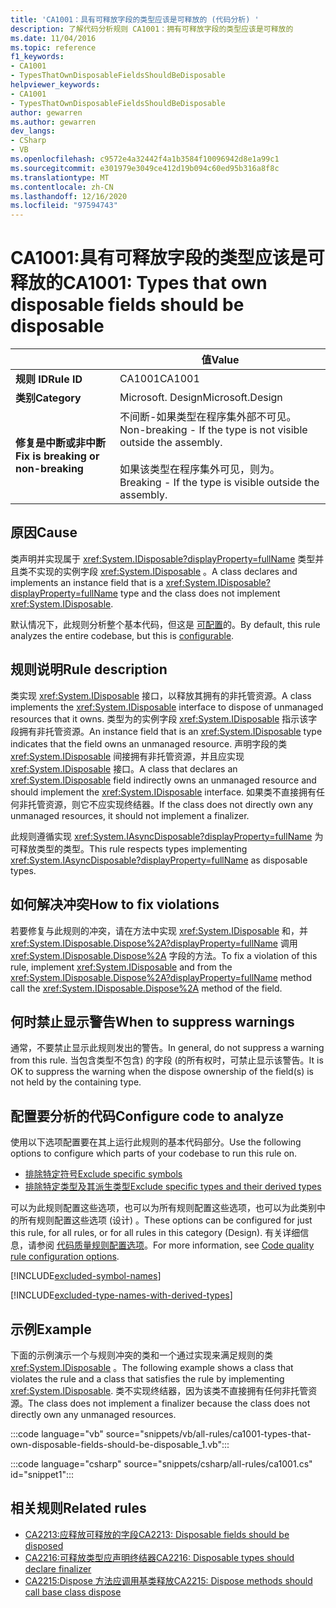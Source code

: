 ```yaml
---
title: 'CA1001：具有可释放字段的类型应该是可释放的 (代码分析) '
description: 了解代码分析规则 CA1001：拥有可释放字段的类型应该是可释放的
ms.date: 11/04/2016
ms.topic: reference
f1_keywords:
- CA1001
- TypesThatOwnDisposableFieldsShouldBeDisposable
helpviewer_keywords:
- CA1001
- TypesThatOwnDisposableFieldsShouldBeDisposable
author: gewarren
ms.author: gewarren
dev_langs:
- CSharp
- VB
ms.openlocfilehash: c9572e4a32442f4a1b3584f10096942d8e1a99c1
ms.sourcegitcommit: e301979e3049ce412d19b094c60ed95b316a8f8c
ms.translationtype: MT
ms.contentlocale: zh-CN
ms.lasthandoff: 12/16/2020
ms.locfileid: "97594743"
---
```

# <a name="ca1001-types-that-own-disposable-fields-should-be-disposable"></a><span data-ttu-id="edaf7-103">CA1001:具有可释放字段的类型应该是可释放的</span><span class="sxs-lookup"><span data-stu-id="edaf7-103">CA1001: Types that own disposable fields should be disposable</span></span>

| | <span data-ttu-id="edaf7-104">值</span><span class="sxs-lookup"><span data-stu-id="edaf7-104">Value</span></span> |
|-|-|
| <span data-ttu-id="edaf7-105">**规则 ID**</span><span class="sxs-lookup"><span data-stu-id="edaf7-105">**Rule ID**</span></span> |<span data-ttu-id="edaf7-106">CA1001</span><span class="sxs-lookup"><span data-stu-id="edaf7-106">CA1001</span></span>|
| <span data-ttu-id="edaf7-107">**类别**</span><span class="sxs-lookup"><span data-stu-id="edaf7-107">**Category**</span></span> |<span data-ttu-id="edaf7-108">Microsoft. Design</span><span class="sxs-lookup"><span data-stu-id="edaf7-108">Microsoft.Design</span></span>|
| <span data-ttu-id="edaf7-109">**修复是中断或非中断**</span><span class="sxs-lookup"><span data-stu-id="edaf7-109">**Fix is breaking or non-breaking**</span></span> |<span data-ttu-id="edaf7-110">不间断-如果类型在程序集外部不可见。</span><span class="sxs-lookup"><span data-stu-id="edaf7-110">Non-breaking - If the type is not visible outside the assembly.</span></span><br/><br/><span data-ttu-id="edaf7-111">如果该类型在程序集外可见，则为。</span><span class="sxs-lookup"><span data-stu-id="edaf7-111">Breaking - If the type is visible outside the assembly.</span></span>|

## <a name="cause"></a><span data-ttu-id="edaf7-112">原因</span><span class="sxs-lookup"><span data-stu-id="edaf7-112">Cause</span></span>

<span data-ttu-id="edaf7-113">类声明并实现属于 <xref:System.IDisposable?displayProperty=fullName> 类型并且类不实现的实例字段 <xref:System.IDisposable> 。</span><span class="sxs-lookup"><span data-stu-id="edaf7-113">A class declares and implements an instance field that is a <xref:System.IDisposable?displayProperty=fullName> type and the class does not implement <xref:System.IDisposable>.</span></span>

<span data-ttu-id="edaf7-114">默认情况下，此规则分析整个基本代码，但这是 [可配置](#configure-code-to-analyze)的。</span><span class="sxs-lookup"><span data-stu-id="edaf7-114">By default, this rule analyzes the entire codebase, but this is [configurable](#configure-code-to-analyze).</span></span>

## <a name="rule-description"></a><span data-ttu-id="edaf7-115">规则说明</span><span class="sxs-lookup"><span data-stu-id="edaf7-115">Rule description</span></span>

<span data-ttu-id="edaf7-116">类实现 <xref:System.IDisposable> 接口，以释放其拥有的非托管资源。</span><span class="sxs-lookup"><span data-stu-id="edaf7-116">A class implements the <xref:System.IDisposable> interface to dispose of unmanaged resources that it owns.</span></span> <span data-ttu-id="edaf7-117">类型为的实例字段 <xref:System.IDisposable> 指示该字段拥有非托管资源。</span><span class="sxs-lookup"><span data-stu-id="edaf7-117">An instance field that is an <xref:System.IDisposable> type indicates that the field owns an unmanaged resource.</span></span> <span data-ttu-id="edaf7-118">声明字段的类 <xref:System.IDisposable> 间接拥有非托管资源，并且应实现 <xref:System.IDisposable> 接口。</span><span class="sxs-lookup"><span data-stu-id="edaf7-118">A class that declares an <xref:System.IDisposable> field indirectly owns an unmanaged resource and should implement the <xref:System.IDisposable> interface.</span></span> <span data-ttu-id="edaf7-119">如果类不直接拥有任何非托管资源，则它不应实现终结器。</span><span class="sxs-lookup"><span data-stu-id="edaf7-119">If the class does not directly own any unmanaged resources, it should not implement a finalizer.</span></span>

<span data-ttu-id="edaf7-120">此规则遵循实现 <xref:System.IAsyncDisposable?displayProperty=fullName> 为可释放类型的类型。</span><span class="sxs-lookup"><span data-stu-id="edaf7-120">This rule respects types implementing <xref:System.IAsyncDisposable?displayProperty=fullName> as disposable types.</span></span>

## <a name="how-to-fix-violations"></a><span data-ttu-id="edaf7-121">如何解决冲突</span><span class="sxs-lookup"><span data-stu-id="edaf7-121">How to fix violations</span></span>

<span data-ttu-id="edaf7-122">若要修复与此规则的冲突，请在方法中实现 <xref:System.IDisposable> 和，并 <xref:System.IDisposable.Dispose%2A?displayProperty=fullName> 调用 <xref:System.IDisposable.Dispose%2A> 字段的方法。</span><span class="sxs-lookup"><span data-stu-id="edaf7-122">To fix a violation of this rule, implement <xref:System.IDisposable> and from the <xref:System.IDisposable.Dispose%2A?displayProperty=fullName> method call the <xref:System.IDisposable.Dispose%2A> method of the field.</span></span>

## <a name="when-to-suppress-warnings"></a><span data-ttu-id="edaf7-123">何时禁止显示警告</span><span class="sxs-lookup"><span data-stu-id="edaf7-123">When to suppress warnings</span></span>

<span data-ttu-id="edaf7-124">通常，不要禁止显示此规则发出的警告。</span><span class="sxs-lookup"><span data-stu-id="edaf7-124">In general, do not suppress a warning from this rule.</span></span> <span data-ttu-id="edaf7-125">当包含类型不包含) 的字段 (的所有权时，可禁止显示该警告。</span><span class="sxs-lookup"><span data-stu-id="edaf7-125">It is OK to suppress the warning when the dispose ownership of the field(s) is not held by the containing type.</span></span>

## <a name="configure-code-to-analyze"></a><span data-ttu-id="edaf7-126">配置要分析的代码</span><span class="sxs-lookup"><span data-stu-id="edaf7-126">Configure code to analyze</span></span>

<span data-ttu-id="edaf7-127">使用以下选项配置要在其上运行此规则的基本代码部分。</span><span class="sxs-lookup"><span data-stu-id="edaf7-127">Use the following options to configure which parts of your codebase to run this rule on.</span></span>

- [<span data-ttu-id="edaf7-128">排除特定符号</span><span class="sxs-lookup"><span data-stu-id="edaf7-128">Exclude specific symbols</span></span>](#exclude-specific-symbols)
- [<span data-ttu-id="edaf7-129">排除特定类型及其派生类型</span><span class="sxs-lookup"><span data-stu-id="edaf7-129">Exclude specific types and their derived types</span></span>](#exclude-specific-types-and-their-derived-types)

<span data-ttu-id="edaf7-130">可以为此规则配置这些选项，也可以为所有规则配置这些选项，也可以为此类别中的所有规则配置这些选项 (设计) 。</span><span class="sxs-lookup"><span data-stu-id="edaf7-130">These options can be configured for just this rule, for all rules, or for all rules in this category (Design).</span></span> <span data-ttu-id="edaf7-131">有关详细信息，请参阅 [代码质量规则配置选项](../code-quality-rule-options.md)。</span><span class="sxs-lookup"><span data-stu-id="edaf7-131">For more information, see [Code quality rule configuration options](../code-quality-rule-options.md).</span></span>

[!INCLUDE[excluded-symbol-names](~/includes/code-analysis/excluded-symbol-names.md)]

[!INCLUDE[excluded-type-names-with-derived-types](~/includes/code-analysis/excluded-type-names-with-derived-types.md)]

## <a name="example"></a><span data-ttu-id="edaf7-132">示例</span><span class="sxs-lookup"><span data-stu-id="edaf7-132">Example</span></span>

<span data-ttu-id="edaf7-133">下面的示例演示一个与规则冲突的类和一个通过实现来满足规则的类 <xref:System.IDisposable> 。</span><span class="sxs-lookup"><span data-stu-id="edaf7-133">The following example shows a class that violates the rule and a class that satisfies the rule by implementing <xref:System.IDisposable>.</span></span> <span data-ttu-id="edaf7-134">类不实现终结器，因为该类不直接拥有任何非托管资源。</span><span class="sxs-lookup"><span data-stu-id="edaf7-134">The class does not implement a finalizer because the class does not directly own any unmanaged resources.</span></span>

:::code language="vb" source="snippets/vb/all-rules/ca1001-types-that-own-disposable-fields-should-be-disposable_1.vb":::

:::code language="csharp" source="snippets/csharp/all-rules/ca1001.cs" id="snippet1":::

## <a name="related-rules"></a><span data-ttu-id="edaf7-135">相关规则</span><span class="sxs-lookup"><span data-stu-id="edaf7-135">Related rules</span></span>

- [<span data-ttu-id="edaf7-136">CA2213:应释放可释放的字段</span><span class="sxs-lookup"><span data-stu-id="edaf7-136">CA2213: Disposable fields should be disposed</span></span>](ca2213.md)
- [<span data-ttu-id="edaf7-137">CA2216:可释放类型应声明终结器</span><span class="sxs-lookup"><span data-stu-id="edaf7-137">CA2216: Disposable types should declare finalizer</span></span>](ca2216.md)
- [<span data-ttu-id="edaf7-138">CA2215:Dispose 方法应调用基类释放</span><span class="sxs-lookup"><span data-stu-id="edaf7-138">CA2215: Dispose methods should call base class dispose</span></span>](ca2215.md)
